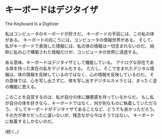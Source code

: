 # キーボードはデジタイザ
The Keyboard Is a Digitizer

私はコンピュータのキーボードが好きだ。
キーボードの手前には、この私の体がある。
キーボードの向こうには、コンピュータの情報世界がある。
そして、私がキーボードで表現した情報には、私の体の情報は一切含まれないのだ。
純粋に私の心で構築された情報だけが、コンピュータの世界に浸透する。

ある意味、キーボードはデジタイザとして機能している。
アナログな存在である体を持った実在の私をデジタル化する。
ただし、そこで生まれたデジタル情報は、体の情報を反映しているのではなく、心の情報を反映しているのだ。
その意味では、心を写し出さずに、体を写し出すデジタルカメラとは、まったく逆の機能に思える。

このことを自覚するのは、私が自分の体に嫌悪感を持っているからだ。
もし私が自分の体を好きなら、キーボードではなく、何か別なものに執着していただろう。
そしてキーボードがデジタイザであることなど、どうでも良かっただろう。
その方が幸せだったに違いないが、残念ながら今はそうではない。
キーボードに執着するしかないのだ。

(続く。)
